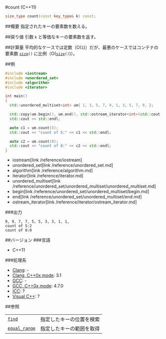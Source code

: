 #count (C++11)
```cpp
size_type count(const key_type& k) const;
```

##概要
指定されたキーの要素数を数える。


##戻り値
引数 `k` と等価なキーの要素数を返す。


##計算量
平均的なケースでは定数（O(`1`)）だが、最悪のケースではコンテナの要素数 [`size`](./size.md)`()` に比例（O([`size`](./size.md)`()`)）。


##例
```cpp
#include <iostream>
#include <unordered_set>
#include <algorithm>
#include <iterator>

int main()
{
  std::unordered_multiset<int> um{ 1, 3, 5, 7, 9, 1, 3, 5, 7, 9, };

  std::copy(um.begin(), um.end(), std::ostream_iterator<int>(std::cout, ", "));
  std::cout << std::endl;

  auto c1 = um.count(5);
  std::cout << "count of 5:" << c1 << std::endl;

  auto c2 = um.count(8);
  std::cout << "count of 8:" << c2 << std::endl;
}
```
* iostream[link /reference/iostream]
* unordered_set[link /reference/unordered_set.md]
* algorithm[link /reference/algorithm.md]
* iterator[link /reference/iterator.md]
* unordered_multiset[link /reference/unordered_set/unordered_multiset/unordered_multiset.md]
* begin[link /reference/unordered_set/unordered_multiset/begin.md]
* end[link /reference/unordered_set/unordered_multiset/end.md]
* ostream_iterator[link /reference/iterator/ostream_iterator.md]

###出力
```
9, 9, 7, 7, 5, 5, 3, 3, 1, 1,
count of 5:2
count of 8:0
```

##バージョン
###言語
- C++11

###処理系
- [Clang](/implementation#clang.md): -
- [Clang, C++0x mode](/implementation#clang.md): 3.1
- [GCC](/implementation#gcc.md): -
- [GCC, C++0x mode](/implementation#gcc.md): 4.7.0
- [ICC](/implementation#icc.md): ?
- [Visual C++](/implementation#visual_cpp.md): ?

##参照

| | |
|-----------------------------------|--------------------------|
| [`find`](./find.md)               | 指定したキーの位置を検索 |
| [`equal_range`](./equal_range.md) | 指定したキーの範囲を取得 |

